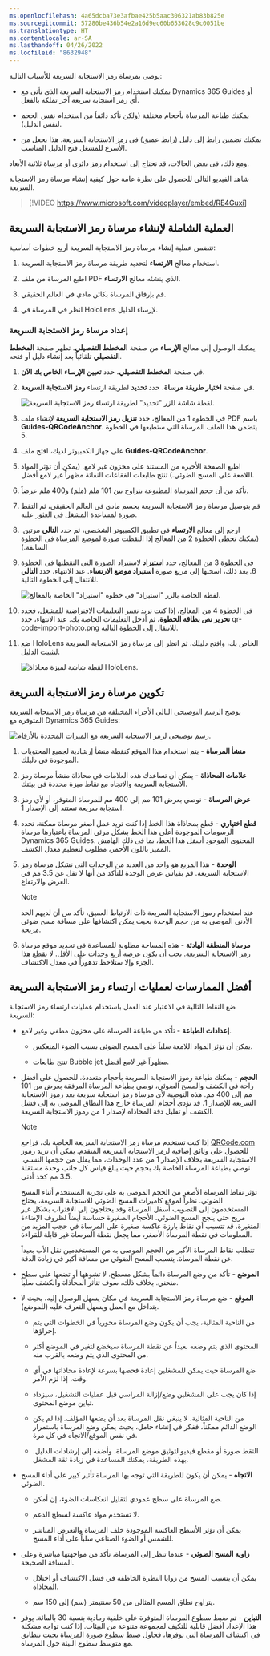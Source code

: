 ```yaml
---
ms.openlocfilehash: 4a65dcba73e3afbae425b5aac306321ab83b825e
ms.sourcegitcommit: 57280be436b54e2a16d9ec60b653628c9c0051be
ms.translationtype: HT
ms.contentlocale: ar-SA
ms.lasthandoff: 04/26/2022
ms.locfileid: "8632948"
---
```

يوصى بمرساة رمز الاستجابة السريعة للأسباب التالية:

- يمكنك استخدام رمز الاستجابة السريعة الذي يأتي مع Dynamics 365 Guides أو أي رمز استجابة سريعة آخر تملكه بالفعل.

- يمكنك طباعة المرساة بأحجام مختلفة (ولكن تأكد دائماً من استخدام نفس الحجم لنفس الدليل).

- يمكنك تضمين رابط إلى دليل (رابط عميق) في رمز الاستجابة السريعة. هذا يجعل من الأسرع للمشغل فتح الدليل المناسب.

ومع ذلك، في بعض الحالات، قد تحتاج إلى استخدام رمز دائري أو مرساة ثلاثية الأبعاد.

شاهد الفيديو التالي للحصول على نظرة عامة حول كيفية إنشاء مرساة رمز الاستجابة السريعة.
 > [!VIDEO https://www.microsoft.com/videoplayer/embed/RE4Guxi]

## <a name="overall-process-for-creating-a-qr-code-anchor"></a>العملية الشاملة لإنشاء مرساة رمز الاستجابة السريعة
تتضمن عملية إنشاء مرساة رمز الاستجابة السريعة أربع خطوات أساسية:

1. استخدام معالج **الارتساء** لتحديد طريقة مرساة رمز الاستجابة السريعة.

1. اطبع المرساة من ملف PDF الذي ينشئه معالج **الارتساء**.

1. قم بإرفاق المرساة بكائن مادي في العالم الحقيقي.
 
1. انظر في المرساة في HoloLens لإرساء الدليل.

### <a name="set-up-a-qr-code-anchor"></a>إعداد مرساة رمز الاستجابة السريعة
يمكنك الوصول إلى معالج **الإرساء** من صفحة **المخطط التفصيلي**. تظهر صفحة **المخطط التفصيلي** تلقائياً بعد إنشاء دليل أو فتحه.

1. في صفحة **المخطط التفصيلي**، حدد **تعيين الإرساء الخاص بك الآن**.
1. في صفحة **اختيار طريقة مرساة**، حدد **تحديد** لطريقة ارتساء **رمز الاستجابة السريعة**.

    ![لقطة شاشة للزر "تحديد" لطريقة ارتساء رمز الاستجابة السريعة.](../media/qr-code-choose-method.png)

1. في الخطوة 1 من المعالج، حدد **تنزيل رمز الاستجابة السريعة** لإنشاء ملف PDF باسم **Guides-QRCodeAnchor**. يتضمن هذا الملف المرساة التي ستطبعها في الخطوة 5.
1. على جهاز الكمبيوتر لديك، افتح ملف **Guides-QRCodeAnchor**.

1. اطبع الصفحة الأخيرة من المستند على مخزون غير لامع. (يمكن أن تؤثر المواد اللامعة على المسح الضوئي.) تنتج طابعات الفقاعات النفاثة مظهراً غير لامع أفضل.

1. تأكد من أن حجم المرساة المطبوعة يتراوح بين 101 ملم (ملم) و400 ملم عرضاً. 

1. قم بتوصيل مرساة رمز الاستجابة السريعة بجسم مادي في العالم الحقيقي، ثم التقط صورة لمساعدة المشغل في العثور عليه.

1. ارجع إلى معالج **الارتساء** في تطبيق الكمبيوتر الشخصي، ثم حدد **التالي** مرتين. (يمكنك تخطي الخطوة 2 من المعالج إذا التقطت صورة لموضع المرساة في الخطوة السابقة.)

1. في الخطوة 3 من المعالج، حدد **استيراد** لاستيراد الصورة التي التقطتها في الخطوة 6. بعد ذلك، اسحبها إلى مربع صورة **استيراد موضع الارتساء**. عند الانتهاء، حدد **التالي** للانتقال إلى الخطوة التالية.

    ![لقطه الخاصة بالزر "استيراد" في خطوه "استيراد" الخاصة بالمعالج.](../media/qr-code-import-photo.png) 

1. في الخطوة 4 من المعالج، إذا كنت تريد تغيير التعليمات الافتراضية للمشغل، فحدد **تحرير نص بطاقة الخطوة**، ثم أدخل التعليمات الخاصة بك. عند الانتهاء، حدد qr-code-import-photo.png للانتقال إلى الخطوة التالية.

1. ضع HoloLens الخاص بك، وافتح دليلك، ثم انظر إلى مرساة رمز الاستجابة السريعة لتثبيت الدليل.

    ![لقطة شاشة لميزة محاذاة HoloLens.](../media/qr-code-align-hololens.png)  

## <a name="qr-code-anchor-configuration"></a>تكوين مرساة رمز الاستجابة السريعة
يوضح الرسم التوضيحي التالي الأجزاء المختلفة من مرساة رمز الاستجابة السريعة المتوفرة مع Dynamics 365 Guides:

![رسم توضيحي لرمز الاستجابة السريعة مع الميزات المحددة بالأرقام.](../media/qr-code-anchor-dissected.png)

1.  **منشأ المرساة** - يتم استخدام هذا الموقع كنقطة منشأ إرشادية لجميع المحتويات الموجودة في دليلك.

1.  **علامات المحاذاة** - يمكن أن تساعدك هذه العلامات في محاذاة منشأ مرساة رمز الاستجابة السريعة والاتجاه مع نقاط ميزة محددة في بيئتك.

1.  **عرض المرساة** - نوصي بعرض 101 مم إلى 400 مم للمرساة المتوفر، أو لأي رمز استجابة سريعة تستند إلى الإصدار 1.

1. **قطع اختياري** - قطع بمحاذاة هذا الخط إذا كنت تريد عمل أصغر مرساة ممكنة. تحدد الرسومات الموجودة أعلى هذا الخط بشكل مرئي المرساة باعتبارها مرساة Dynamics 365 Guides. المحتوى الموجود أسفل هذا الخط، بما في ذلك الهامش المميز باللون الأحمر، مطلوب لتعظيم معدل الكشف.

1. **الوحدة** - هذا المربع هو واحد من العديد من الوحدات التي تشكل مرساة رمز الاستجابة السريعة. قم بقياس عرض الوحدة للتأكد من أنها لا تقل عن 3.5 مم في العرض والارتفاع.

    > [!NOTE]
    > عند استخدام رموز الاستجابة السريعة ذات الارتباط العميق، تأكد من أن لديهم الحد الأدنى الموصى به من حجم الوحدة بحيث يمكن اكتشافها على مسافة مسح ضوئي مريحة.

1. **مرساة المنطقة الهادئة** - هذه المساحة مطلوبة للمساعدة في تحديد موقع مرساة رمز الاستجابة السريعة. يجب أن يكون عرضه أربع وحدات على الأقل. لا تقطع هذا الجزء وإلا ستلاحظ تدهوراً في معدل الاكتشاف.

## <a name="best-practices-for-qr-code-anchors"></a>أفضل الممارسات لعمليات ارتساء رمز الاستجابة السريعة
ضع النقاط التالية في الاعتبار عند العمل باستخدام عمليات ارتساء رمز الاستجابة السريعة:

- **إعدادات الطباعة** - تأكد من طباعة المرساة على مخزون مطفي وغير لامع.

    - يمكن أن تؤثر المواد اللامعة سلباً على المسح الضوئي بسبب الضوء المنعكس.

    - تنتج طابعات Bubble jet مظهراً غير لامع أفضل.

- **الحجم** - يمكنك طباعة رموز الاستجابة السريعة بأحجام متعددة. للحصول على أفضل راحة في الكشف والمسح الضوئي، نوصي بطباعة المرساة المرفقة بعرض من 101 مم إلى 400 مم. هذه التوصية لأي مرساة رمز استجابة سريعة بعد رموز الاستجابة السريعة للإصدار 1. قد تؤدي أحجام المرساة خارج هذا النطاق الموصى به إلى فشل الكشف أو تقليل دقة المحاذاة لإصدار 1 من رموز الاستجابة السريعة.

    > [!NOTE]
    > إذا كنت تستخدم مرساة رمز الاستجابة السريعة الخاصة بك، فراجع [QRCode.com](https://www.qrcode.com/?azure-portal=true) للحصول على وثائق إضافية لرمز الاستجابة السريعة المتقدم. يمكن أن تزيد رموز الاستجابة السريعة بخلاف الإصدار 1 من عدد الوحدات، مما يقلل من حجمها النسبي. نوصي بطباعة المرساة الخاصة بك بحجم حيث يبلغ قياس كل جانب وحدة مستقلة 3.5 مم كحد أدنى.

    تؤثر نقاط المرساة الأصغر من الحجم الموصى به على تجربة المستخدم أثناء المسح الضوئي. نظراً لموقع كاميرات المسح الضوئي للاستجابة السريعة، يحتاج المستخدمون إلى التصويب أسفل المرساة وقد يحتاجون إلى الاقتراب بشكل غير مريح حتى ينجح المسح الضوئي. الأحجام الصغيرة حساسة أيضاً لظروف الإضاءة المتغيرة. قد تتسبب أي نقاط بارزة عاكسة صغيرة على المرساة في حجب المزيد من المعلومات في نقطة المرساة الأصغر، مما يجعل نقطة المرساة غير قابلة للقراءة.

    تتطلب نقاط المرساة الأكبر من الحجم الموصى به من المستخدمين نقل الأب بعيداً عن نقطة المرساة. يتسبب المسح الضوئي من مسافة أكبر في زيادة الدقة.

- **الموضع** - تأكد من وضع المرساة دائماً بشكل مسطح. لا تشوهها أو تضعها على سطح منحني. بخلاف ذلك، سوف تتأثر المحاذاة والكشف سلباً.

- **الموقع** - ضع مرساة رمز الاستجابة السريعة في مكان يسهل الوصول إليه، بحيث لا يتداخل مع العمل ويسهل التعرف عليه (للموضع).

    - من الناحية المثالية، يجب أن يكون وضع المرساة محورياً في الخطوات التي يتم إجراؤها.
    
    - المحتوى الذي يتم وضعه بعيداً عن نقطة المرساة سيخضع لتغير في الموضع أكثر من المحتوى الذي يتم وضعه بالقرب منه.
    
    - ضع المرساة حيث يمكن للمشغلين إعادة فحصها بسرعة لإعادة محاذاتها في أي وقت، إذا لزم الأمر.
    
    - إذا كان يجب على المشغلين وضع/إزالة المراسي قبل عمليات التشغيل، سيزداد تباين موضع المحتوى.
    
    - من الناحية المثالية، لا ينبغي نقل المرساة بعد أن يضعها المؤلف. إذا لم يكن الوضع الدائم ممكناً، ففكر في إنشاء حامل، بحيث يمكن وضع المرساة باستمرار في نفس الموقع/الاتجاه في كل مرة.
    
    - التقط صورة أو مقطع فيديو لتوثيق موضع المرساة، وأضفه إلى إرشادات الدليل. بهذه الطريقة، يمكنك المساعدة في زيادة ثقة المشغل.
    
- **الاتجاه** - يمكن أن يكون للطريقة التي توجه بها المرساة تأثير كبير على أداء المسح الضوئي.
    
    - ضع المرساة على سطح عمودي لتقليل انعكاسات الضوء، إن أمكن.
    
    - لا تستخدم مواد عاكسة لسطح الدعم.
    
    - يمكن أن تؤثر الأسطح العاكسة الموجودة خلف المرساة والتعرض المباشر للشمس أو الضوء الصناعي سلباً على أداء المسح.

- **زاوية المسح الضوئي** - عندما تنظر إلى المرساة، تأكد من مواجهتها مباشرة وعلى المسافة الصحيحة.

    - يمكن أن يتسبب المسح من زوايا النظرة الخاطفة في فشل الاكتشاف أو اختلال المحاذاة.
     
    - يتراوح نطاق المسح المثالي من 50 سنتيمتر (سم) إلى 150 سم.

- **التباين** - تم ضبط سطوع المرساة المتوفرة على خلفية رمادية بنسبة 30 بالمائة. يوفر هذا الإعداد أفضل قابلية للتكيف لمجموعة متنوعة من البيئات.
إذا كنت تواجه مشكلة في اكتشاف المرساة التي توفرها، فحاول ضبط سطوع صورة المرساة بحيث تتطابق مع متوسط سطوع البيئة حول المرساة.